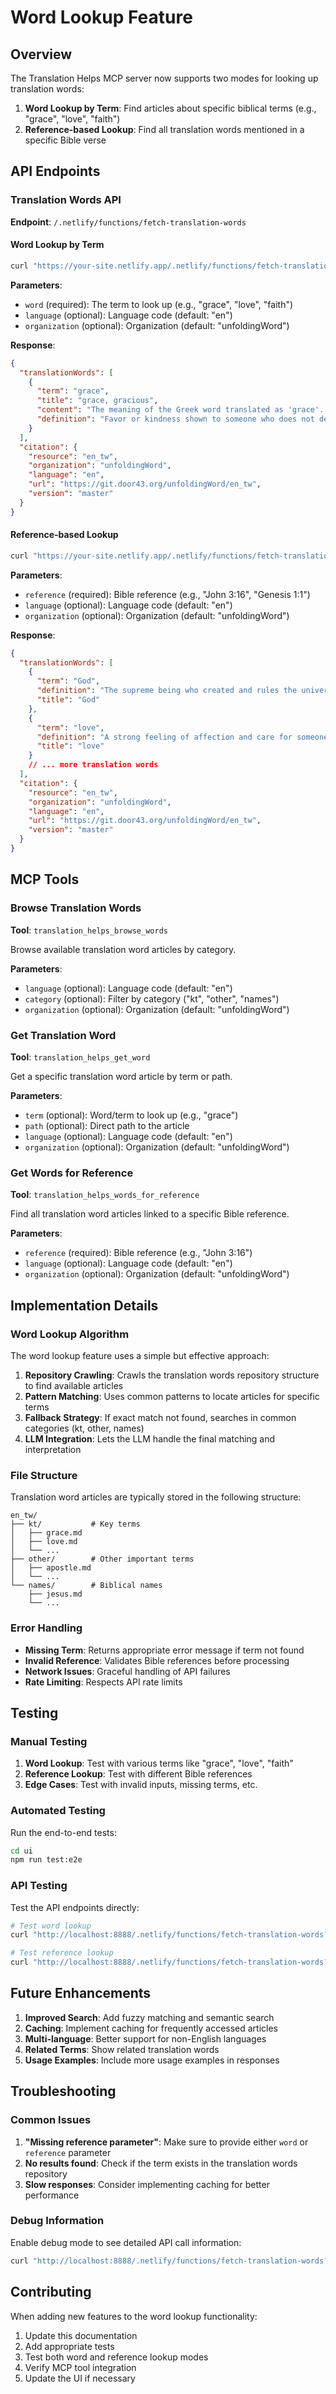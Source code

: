 # Word Lookup Feature

## Overview

The Translation Helps MCP server now supports two modes for looking up translation words:

1. **Word Lookup by Term**: Find articles about specific biblical terms (e.g., "grace", "love", "faith")
2. **Reference-based Lookup**: Find all translation words mentioned in a specific Bible verse

## API Endpoints

### Translation Words API

**Endpoint**: `/.netlify/functions/fetch-translation-words`

#### Word Lookup by Term

```bash
curl "https://your-site.netlify.app/.netlify/functions/fetch-translation-words?word=grace&language=en"
```

**Parameters**:

- `word` (required): The term to look up (e.g., "grace", "love", "faith")
- `language` (optional): Language code (default: "en")
- `organization` (optional): Organization (default: "unfoldingWord")

**Response**:

```json
{
  "translationWords": [
    {
      "term": "grace",
      "title": "grace, gracious",
      "content": "The meaning of the Greek word translated as 'grace'...",
      "definition": "Favor or kindness shown to someone who does not deserve it..."
    }
  ],
  "citation": {
    "resource": "en_tw",
    "organization": "unfoldingWord",
    "language": "en",
    "url": "https://git.door43.org/unfoldingWord/en_tw",
    "version": "master"
  }
}
```

#### Reference-based Lookup

```bash
curl "https://your-site.netlify.app/.netlify/functions/fetch-translation-words?reference=John%203:16&language=en"
```

**Parameters**:

- `reference` (required): Bible reference (e.g., "John 3:16", "Genesis 1:1")
- `language` (optional): Language code (default: "en")
- `organization` (optional): Organization (default: "unfoldingWord")

**Response**:

```json
{
  "translationWords": [
    {
      "term": "God",
      "definition": "The supreme being who created and rules the universe...",
      "title": "God"
    },
    {
      "term": "love",
      "definition": "A strong feeling of affection and care for someone...",
      "title": "love"
    }
    // ... more translation words
  ],
  "citation": {
    "resource": "en_tw",
    "organization": "unfoldingWord",
    "language": "en",
    "url": "https://git.door43.org/unfoldingWord/en_tw",
    "version": "master"
  }
}
```

## MCP Tools

### Browse Translation Words

**Tool**: `translation_helps_browse_words`

Browse available translation word articles by category.

**Parameters**:

- `language` (optional): Language code (default: "en")
- `category` (optional): Filter by category ("kt", "other", "names")
- `organization` (optional): Organization (default: "unfoldingWord")

### Get Translation Word

**Tool**: `translation_helps_get_word`

Get a specific translation word article by term or path.

**Parameters**:

- `term` (optional): Word/term to look up (e.g., "grace")
- `path` (optional): Direct path to the article
- `language` (optional): Language code (default: "en")
- `organization` (optional): Organization (default: "unfoldingWord")

### Get Words for Reference

**Tool**: `translation_helps_words_for_reference`

Find all translation word articles linked to a specific Bible reference.

**Parameters**:

- `reference` (required): Bible reference (e.g., "John 3:16")
- `language` (optional): Language code (default: "en")
- `organization` (optional): Organization (default: "unfoldingWord")

## Implementation Details

### Word Lookup Algorithm

The word lookup feature uses a simple but effective approach:

1. **Repository Crawling**: Crawls the translation words repository structure to find available articles
2. **Pattern Matching**: Uses common patterns to locate articles for specific terms
3. **Fallback Strategy**: If exact match not found, searches in common categories (kt, other, names)
4. **LLM Integration**: Lets the LLM handle the final matching and interpretation

### File Structure

Translation word articles are typically stored in the following structure:

```
en_tw/
├── kt/           # Key terms
│   ├── grace.md
│   ├── love.md
│   └── ...
├── other/        # Other important terms
│   ├── apostle.md
│   └── ...
└── names/        # Biblical names
    ├── jesus.md
    └── ...
```

### Error Handling

- **Missing Term**: Returns appropriate error message if term not found
- **Invalid Reference**: Validates Bible references before processing
- **Network Issues**: Graceful handling of API failures
- **Rate Limiting**: Respects API rate limits

## Testing

### Manual Testing

1. **Word Lookup**: Test with various terms like "grace", "love", "faith"
2. **Reference Lookup**: Test with different Bible references
3. **Edge Cases**: Test with invalid inputs, missing terms, etc.

### Automated Testing

Run the end-to-end tests:

```bash
cd ui
npm run test:e2e
```

### API Testing

Test the API endpoints directly:

```bash
# Test word lookup
curl "http://localhost:8888/.netlify/functions/fetch-translation-words?word=grace"

# Test reference lookup
curl "http://localhost:8888/.netlify/functions/fetch-translation-words?reference=John%203:16"
```

## Future Enhancements

1. **Improved Search**: Add fuzzy matching and semantic search
2. **Caching**: Implement caching for frequently accessed articles
3. **Multi-language**: Better support for non-English languages
4. **Related Terms**: Show related translation words
5. **Usage Examples**: Include more usage examples in responses

## Troubleshooting

### Common Issues

1. **"Missing reference parameter"**: Make sure to provide either `word` or `reference` parameter
2. **No results found**: Check if the term exists in the translation words repository
3. **Slow responses**: Consider implementing caching for better performance

### Debug Information

Enable debug mode to see detailed API call information:

```bash
curl "http://localhost:8888/.netlify/functions/fetch-translation-words?word=grace&debug=true"
```

## Contributing

When adding new features to the word lookup functionality:

1. Update this documentation
2. Add appropriate tests
3. Test both word and reference lookup modes
4. Verify MCP tool integration
5. Update the UI if necessary
